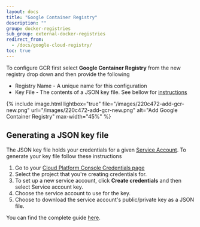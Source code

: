```yaml
---
layout: docs
title: "Google Container Registry"
description: ""
group: docker-registries
sub_group: external-docker-registries
redirect_from:
  - /docs/google-cloud-registry/
toc: true
---
```

To configure GCR first select **Google Container Registry** from the new registry drop down and then provide the following

* Registry Name - A unique name for this configuration
* Key File - The contents of a JSON key file. See bellow for [instructions](#section-generating-a-json-key-file)

{% include image.html lightbox="true" file="/images/220c472-add-gcr-new.png" url="/images/220c472-add-gcr-new.png" alt="Add Google Container Registry" max-width="45%" %}

## Generating a JSON key file
The JSON key file holds your credentials for a given [Service Account](https://cloud.google.com/compute/docs/access/service-accounts). To generate your key file follow these instructions

1. Go to your [Cloud Platform Console Credentials page](https://console.cloud.google.com/apis/credentials)
2. Select the project that you're creating credentials for.
3. To set up a new service account, click **Create credentials** and then select Service account key.
4. Choose the service account to use for the key.
5. Choose to download the service account's public/private key as a JSON file.

You can find the complete guide [here](https://support.google.com/cloud/answer/6158849#serviceaccounts).
